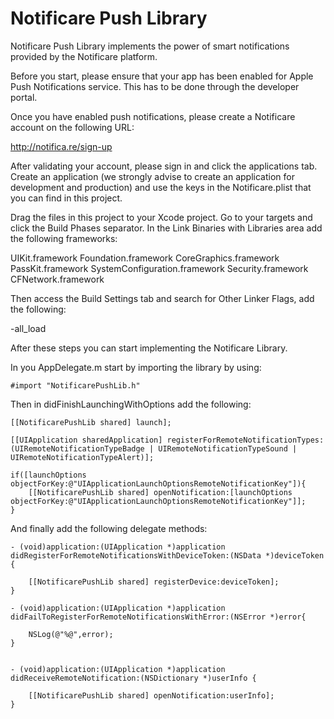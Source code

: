 Notificare Push Library
===================

Notificare Push Library implements the power of smart notifications provided by the Notificare platform.

Before you start, please ensure that your app has been enabled for Apple Push Notifications service. This has to be done through the developer portal.

Once you have enabled push notifications, please create a Notificare account on the following  URL:

http://notifica.re/sign-up

After validating your account, please sign in and click the applications tab. Create an application (we strongly advise to create an application for development and production) and use the keys in the Notificare.plist that you can find in this project. 

Drag the files in this project to your Xcode project. Go to your targets and click the Build Phases separator. In the Link Binaries with Libraries area add the following frameworks:

UIKit.framework
Foundation.framework
CoreGraphics.framework
PassKit.framework
SystemConfiguration.framework
Security.framework
CFNetwork.framework

Then access the Build Settings tab and search for Other Linker Flags, add the following:

-all_load

After these steps you can start implementing the Notificare Library.

In you AppDelegate.m start by importing the library by using:

	#import "NotificarePushLib.h"

Then in didFinishLaunchingWithOptions add the following:

	[[NotificarePushLib shared] launch];

	[[UIApplication sharedApplication] registerForRemoteNotificationTypes:(UIRemoteNotificationTypeBadge | UIRemoteNotificationTypeSound | UIRemoteNotificationTypeAlert)];
    
	if([launchOptions objectForKey:@"UIApplicationLaunchOptionsRemoteNotificationKey"]){
		[[NotificarePushLib shared] openNotification:[launchOptions objectForKey:@"UIApplicationLaunchOptionsRemoteNotificationKey"]];
	}


And finally add the following delegate methods:

	- (void)application:(UIApplication *)application didRegisterForRemoteNotificationsWithDeviceToken:(NSData *)deviceToken {
    
	    [[NotificarePushLib shared] registerDevice:deviceToken];
	}

	- (void)application:(UIApplication *)application didFailToRegisterForRemoteNotificationsWithError:(NSError *)error{
    
	    NSLog(@"%@",error);
	}


	- (void)application:(UIApplication *)application didReceiveRemoteNotification:(NSDictionary *)userInfo {
   
	    [[NotificarePushLib shared] openNotification:userInfo];
	}



